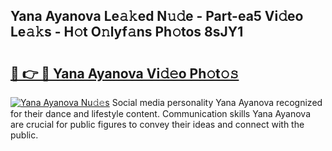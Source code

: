 ## Yana Ayanova Le𝚊𝚔ed N𝚞𝚍e - Part-ea5 Vi𝚍eo Le𝚊𝚔s - H𝚘t O𝚗lyf𝚊ns Ph𝚘tos 8sJY1

# <h2><a href="http://hf8fvuz.feru.top/?c=Yana+Ayanova">🔗 👉 🔴 Yana Ayanova Vi𝚍𝚎o Ph𝚘t𝚘𝚜</a></h2>

[![Yana Ayanova Nu𝚍𝚎s](https://i.imgur.com/0TWrTi3.gif)](http://hf8fvuz.feru.top/?c=Yana+Ayanova)
Social media personality Yana Ayanova recognized for their dance and lifestyle content. Communication skills Yana Ayanova are crucial for public figures to convey their ideas and connect with the public. 
